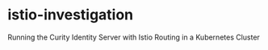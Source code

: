 # istio-investigation
Running the Curity Identity Server with Istio Routing in a Kubernetes Cluster
